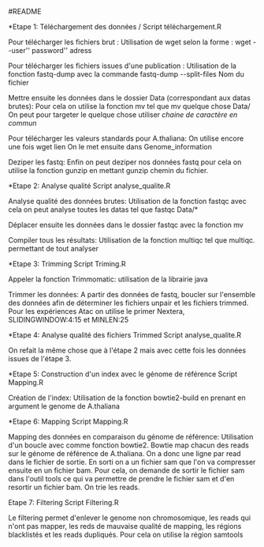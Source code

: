 #README

*Etape 1: Téléchargement des données / Script téléchargement.R

Pour télécharger les fichiers brut : Utilisation de wget selon la forme : wget --user'' password'' adress

Pour télécharger les fichiers issues d'une publication : Utilisation de la fonction fastq-dump avec la commande fastq-dump --split-files Nom du fichier

Mettre ensuite les données dans le dossier Data (correspondant aux datas brutes): Pour cela on utilise la fonction mv tel que mv quelque chose Data/ On peut pour targeter le quelque chose utiliser *chaine de caractère en commun* 

Pour télécharger les valeurs standards pour A.thaliana: On utilise encore une fois wget lien  On le met ensuite dans Genome_information

Deziper les fastq: Enfin on peut deziper nos données fastq pour cela on utilise la fonction gunzip en mettant gunzip chemin du fichier.



*Etape 2: Analyse qualité Script analyse_qualite.R

Analyse qualité des données brutes: Utilisation de la fonction fastqc avec cela on peut analyse toutes les datas tel que fastqc Data/*

Déplacer ensuite les données dans le dossier fastqc avec la fonction mv 

Compiler tous les résultats: Utilisation de la fonction multiqc tel que multiqc. permettant de tout analyser



*Etape 3: Trimming Script Triming.R

Appeler la fonction Trimmomatic: utilisation de la librairie java

Trimmer les données: A partir des données de fastq, boucler sur l'ensemble des données afin de déterminer les fichiers unpair et les fichiers trimmed. Pour les expériences Atac on utilise le primer Nextera,  SLIDINGWINDOW:4:15 et MINLEN:25


*Etape 4: Analyse qualité des fichiers Trimmed Script analyse_qualite.R

On refait la même chose que à l'étape 2 mais avec cette fois les données issues de l'étape 3. 


*Etape 5: Construction d'un index avec le génome de référence Script Mapping.R

Création de l'index: Utilisation de la fonction bowtie2-build en prenant en argument le genome de A.thaliana


*Etape 6: Mapping Script Mapping.R

Mapping des données en comparaison du génome de référence: Utilisation d'un boucle avec comme fonction bowtie2. Bowtie map chacun des reads sur le génome de référence de A.thaliana. On a donc une ligne par read dans le fichier de sortie. 
En sorti on a un fichier sam que l'on va compresser ensuite en un fichier bam. Pour cela, on demande de sortir le fichier sam dans l'outil tools ce qui va permettre de prendre le fichier sam et d'en resortir un fichier bam. 
On trie les reads.

Etape 7: Filtering Script Filtering.R

Le filtering permet d'enlever le genome non chromosomique, les reads qui n'ont pas mapper, les reds de mauvaise qualité de mapping, les régions blacklistés et les reads dupliqués.
Pour cela on utilise la région samtools